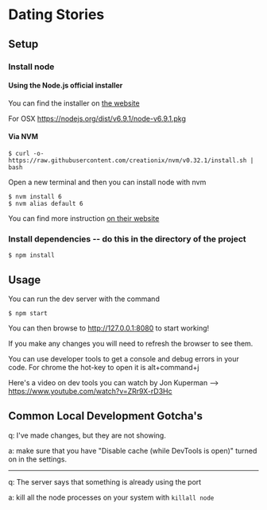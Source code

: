 # Dating Stories

## Setup

### Install node

#### Using the Node.js official installer

You can find the installer on [the website](https://nodejs.org/en/)

For OSX https://nodejs.org/dist/v6.9.1/node-v6.9.1.pkg

#### Via NVM

```
$ curl -o- https://raw.githubusercontent.com/creationix/nvm/v0.32.1/install.sh | bash
```

Open a new terminal and then you can install node with nvm

```
$ nvm install 6
$ nvm alias default 6
```

You can find more instruction [on their website](https://github.com/creationix/nvm)

### Install dependencies -- do this in the directory of the project

```
$ npm install
```

## Usage

You can run the dev server with the command

```
$ npm start
```

You can then browse to http://127.0.0.1:8080 to start working!

If you make any changes you will need to refresh the browser to see them.

You can use developer tools to get a console and debug errors in your code. For chrome the hot-key to open it is alt+command+j

Here's a video on dev tools you can watch by Jon Kuperman --> https://www.youtube.com/watch?v=ZRr9X-rD3Hc

## Common Local Development Gotcha's

q: I've made changes, but they are not showing.

a: make sure that you have "Disable cache (while DevTools is open)" turned on in the settings.

---

q: The server says that something is already using the port

a: kill all the node processes on your system with ```killall node```

